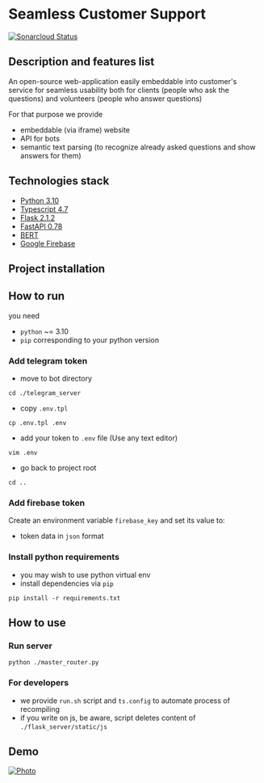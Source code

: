 # Seamless Customer Support

[//]: <> (TODO:Badges)
[![Sonarcloud Status](https://sonarcloud.io/api/project_badges/measure?project=InnoSWP_sustomer-susport&metric=alert_status)](https://sonarcloud.io/dashboard?id=InnoSWP_sustomer-susport)

## Description and features list
An open-source web-application easily embeddable into customer's service for seamless usability both for clients (people who ask the questions) and volunteers (people who answer questions)

For that purpose we provide 
- embeddable (via iframe) website
- API for bots
- semantic text parsing (to recognize already asked questions and show answers for them)


## Technologies stack
- [Python 3.10](https://www.python.org)
- [Typescript 4.7](https://www.typescriptlang.org)
- [Flask 2.1.2](https://flask.palletsprojects.com/en/2.1.x/)
- [FastAPI 0.78](https://fastapi.tiangolo.com)
- [BERT](https://github.com/google-research/bert)
- [Google Firebase](https://firebase.google.com)


## Project installation

## How to run
you need 
- `python` ~= 3.10
- `pip` corresponding to your python version

### Add telegram token
- move to bot directory

```cd ./telegram_server```
- copy `.env.tpl`

```cp .env.tpl .env```
- add your token to `.env` file (Use any text editor)

```vim .env```
- go back to project root

```cd ..```

### Add firebase token
Create an environment variable ```firebase_key``` and
set its value to:
- token data in ```json``` format

### Install python requirements
- you may wish to use python virtual env
- install dependencies via `pip`

```pip install -r requirements.txt```


## How to use

### Run server
```python ./master_router.py```

### For developers
- we provide `run.sh` script and `ts.config` to automate process of recompiling 
- if you write on js, be aware, script deletes content of `./flask_server/static/js`


## Demo
[![Photo](pictures/sustomer-demo.gif)](https://drive.google.com/file/d/1Nwq44h9FfPelErGhZsXWs6-GKN8Y9zgT/view?usp=sharing)

